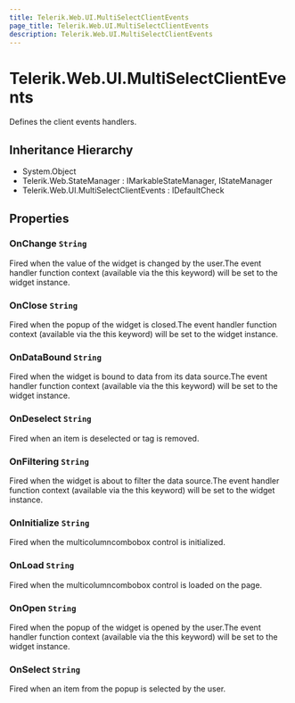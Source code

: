 ```yaml
---
title: Telerik.Web.UI.MultiSelectClientEvents
page_title: Telerik.Web.UI.MultiSelectClientEvents
description: Telerik.Web.UI.MultiSelectClientEvents
---
```


# Telerik.Web.UI.MultiSelectClientEvents

Defines the client events handlers.

## Inheritance Hierarchy

* System.Object
* Telerik.Web.StateManager : IMarkableStateManager, IStateManager
* Telerik.Web.UI.MultiSelectClientEvents : IDefaultCheck

## Properties

###  OnChange `String`

Fired when the value of the widget is changed by the user.The event handler function context (available via the this keyword) will be set to the widget instance.

###  OnClose `String`

Fired when the popup of the widget is closed.The event handler function context (available via the this keyword) will be set to the widget instance.

###  OnDataBound `String`

Fired when the widget is bound to data from its data source.The event handler function context (available via the this keyword) will be set to the widget instance.

###  OnDeselect `String`

Fired when an item is deselected or tag is removed.

###  OnFiltering `String`

Fired when the widget is about to filter the data source.The event handler function context (available via the this keyword) will be set to the widget instance.

###  OnInitialize `String`

Fired when the multicolumncombobox control is initialized.

###  OnLoad `String`

Fired when the multicolumncombobox control is loaded on the page.

###  OnOpen `String`

Fired when the popup of the widget is opened by the user.The event handler function context (available via the this keyword) will be set to the widget instance.

###  OnSelect `String`

Fired when an item from the popup is selected by the user.

